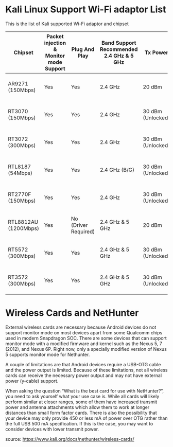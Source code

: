 # Kali Linux Support Wi-Fi adaptor List 
This is the list of Kali supported Wi-Fi adaptor and chipset


| Chipset      | Packet injection & Monitor mode Support | Plug And Play | Band Support Recommended 2.4 GHz & 5 GHz | Tx Power    | Fake access point (Rogue AP) | Eaphammer    | VIF Mode (virtual interface) | Wifipumpkin3 | Kali Nethunter (Rooted Android) |
|--------------|----------------------------------------|---------------|----------------------------------------|-------------|------------------------------|--------------|------------------------------|--------------|---------------------------------|
| AR9271 (150Mbps) | Yes                                    | Yes           | 2.4 GHz                                | 20 dBm      | Yes                          | Yes          | Yes                          | Yes          | Need Kernel/firmware/driver<br>For Multiple Adapter need Module Support |
| RT3070 (150Mbps) | Yes                                    | Yes           | 2.4 GHz                                | 30 dBm (Unlocked) | Yes                      | Yes          | Yes                          | Yes          | Need Kernel/firmware/driver<br>For Multiple Adapter need Module Support |
| RT3072 (300Mbps) | Yes                                    | Yes           | 2.4 GHz                                | 30 dBm (Unlocked) | Yes                      | Yes          | Yes                          | Yes          | Need Kernel/firmware/driver<br>For Multiple Adapter need Module Support |
| RTL8187 (54Mbps)  | Yes                                    | Yes           | 2.4 GHz (B/G)                          | 30 dBm (Unlocked) | Yes                      | Yes          | Yes                          | Yes          | Need Kernel/firmware/driver<br>For Multiple Adapter need Module Support |
| RT2770F (150Mbps)| Yes                                    | Yes           | 2.4 GHz                                | 30 dBm (Unlocked) | Yes                      | Yes          | Yes                          | Yes          | Need Kernel/firmware/driver<br>For Multiple Adapter need Module Support |
| RTL8812AU (1200Mbps) | Yes                                    | No (Driver Required) | 2.4 GHz & 5 GHz               | 20 dBm      | No (Airbase-ng Only)        | No           | No                           | No           | Need Kernel/firmware/driver<br>For Multiple Adapter need Module Support |
| RT5572 (300Mbps) | Yes                                    | Yes           | 2.4 GHz & 5 GHz                       | 30 dBm (Unlocked) | Yes                      | Yes          | Yes                          | Yes          | Need Kernel/firmware/driver<br>For Multiple Adapter need Module Support |
| RT3572 (300Mbps) | Yes                                    | Yes           | 2.4 GHz & 5 GHz                       | 30 dBm (Unlocked) | Yes                      | Yes          | Yes                          | Yes          | Need Kernel/firmware/driver<br>For Multiple Adapter need Module Support |



# Wireless Cards and NetHunter

External wireless cards are necessary because Android devices do not support monitor mode on most devices apart from some Qualcomm chips used in modern Snapdragon SOC. There are some devices that can support monitor mode with a modified firmware and kernel such as the Nexus 5, 7 (2012), and Nexus 6P. Right now, only a specially modified version of Nexus 5 supports monitor mode for Nethunter.

A couple of limitations are that Android devices require a USB-OTG cable and the power output is limited. Because of these limitations, not all wireless cards can receive the necessary power output and may not have external power (y-cable) support.

When asking the question “What is the best card for use with NetHunter?”, you need to ask yourself what your use case is. While all cards will likely perform similar at closer ranges, some of them have increased transmit power and antenna attachments which allow them to work at longer distances than small form factor cards. There is also the possibility that your device may only provide 450 or less mA of power over OTG rather than the full USB 500 mA specification. If this is the case, you may want to consider devices with lower transmit power.

source: https://www.kali.org/docs/nethunter/wireless-cards/

